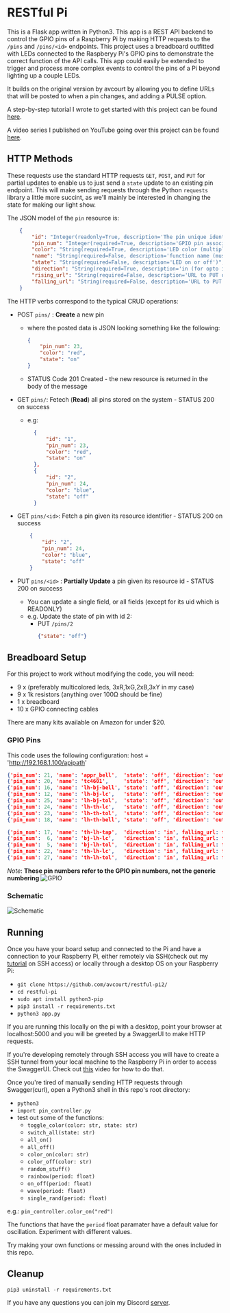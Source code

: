 # RESTful Pi
This is a Flask app written in Python3. This app is a REST API backend to control the GPIO pins of a Raspberry Pi by making HTTP requests to the `/pins` and `/pins/<id>` endpoints. This project uses a breadboard outfitted with LEDs connected to the Raspberyy Pi's GPIO pins to demonstrate the correct function of the API calls. This app could easily be extended to trigger and process more complex events to control the pins of a Pi beyond lighting up a couple LEDs.

It builds on the original version by avcourt by allowing you to define URLs that will be posted to when a pin changes, and adding a PULSE option.

A step-by-step tutorial I wrote to get started with this project can be found [here](https://avcourt.github.io/tiny-cluster/2019/09/18/pi_led.html).

A video series I published on YouTube going over this project can be found [here](https://www.youtube.com/playlist?list=PLLIDdNg0t5ceg3mI3vn0YJocJ4ndMtM98).

## HTTP Methods
These requests use the standard HTTP requests `GET`, `POST`, and `PUT` for partial updates to enable us to just send a `state` update to an existing pin endpoint. This will make sending requests through the Python `requests` library a little more succint, as we'll mainly be interested in changing the state for making our light show.

The JSON model of the `pin` resource is:
```json 
    {
        "id": "Integer(readonly=True, description='The pin unique identifier')",
        "pin_num": "Integer(required=True, description='GPIO pin associated with this endpoint')",
        "color": "String(required=True, description='LED color (multiples allowed)')",
		"name": "String(required=False, description='function name (must be unique)')",
		"state": "String(required=False, description='LED on or off')",
		"direction": "String(required=True, description='in (for opto input) or out (for LED/relay)')",
		"rising_url": "String(required=False, description='URL to PUT on rising edge of input')",
		"falling_url": "String(required=False, description='URL to PUT on falling edge of input')"
    }
```

The HTTP verbs correspond to the typical CRUD operations:
- POST `pins/` : **Create** a new pin
    - where the posted data is JSON looking something like the following:
        ```json
        {
            "pin_num": 23,
            "color": "red",
            "state": "on"
        }
        ```
     - STATUS Code 201 Created - the new resource is returned in the body of the message
     
- GET `pins/`: Fetech (**Read**) all pins stored on the system - STATUS 200 on success
    - e.g:
      ```json
        {
            "id": "1",
            "pin_num": 23,
            "color": "red",
            "state": "on"
        },
        {
            "id": "2",
            "pin_num": 24,
            "color": "blue",
            "state": "off"
        }
        ```
 - GET `pins/<id>`: Fetch a pin given its resource identifier - STATUS 200 on success
    ```json
        {
            "id": "2",
            "pin_num": 24,
            "color": "blue",
            "state": "off"
        }
    ```
 - PUT `pins/<id>` : **Partially Update** a pin given its resource id - STATUS 200 on success
    - You can update a single field, or all fields (except for its uid which is READONLY)
    - e.g. Update the state of pin with id 2:
        - PUT `/pins/2` 
            ```json
            {"state": "off"}
            ```
    
## Breadboard Setup
For this project to work without modifying the code, you will need:
- 9 x (preferably multicolored leds, 3xR,1xG,2xB,3xY in my case)
- 9 x 1k resistors (anything over 100Ω should be fine)
- 1 x breadboard
- 10 x GPIO connecting cables

There are many kits available on Amazon for under $20.
    
### GPIO Pins
This code uses the following configuration:
host = 'http://192.168.1.100/apipath'
```json
{'pin_num': 21, 'name': 'appr_bell',  'state': 'off', 'direction': 'out'})
{'pin_num': 20, 'name': 'tc4601',     'state': 'off', 'direction': 'out'})
{'pin_num': 16, 'name': 'lh-bj-bell', 'state': 'off', 'direction': 'out'})
{'pin_num': 12, 'name': 'lh-bj-lc',   'state': 'off', 'direction': 'out'})
{'pin_num': 25, 'name': 'lh-bj-tol',  'state': 'off', 'direction': 'out'})
{'pin_num': 24, 'name': 'lh-th-lc',   'state': 'off', 'direction': 'out'})
{'pin_num': 23, 'name': 'lh-th-tol',  'state': 'off', 'direction': 'out'})
{'pin_num': 18, 'name': 'lh-th-bell', 'state': 'off', 'direction': 'out'})

{'pin_num': 17, 'name': 'th-lh-tap',  'direction': 'in', falling_url: f'{host}/th-lh-tap/on'})
{'pin_num':  6, 'name': 'bj-lh-lc',   'direction': 'in', falling_url: f'{host}/bj-lh-lc/off',  rising_url: f'{host}/bj-lh-lc/on'}
{'pin_num':  5, 'name': 'bj-lh-tol',  'direction': 'in', falling_url: f'{host}/bj-lh-tol/off', rising_url: f'{host}/bj-lh-tol/on')
{'pin_num': 22, 'name': 'th-lh-lc',   'direction': 'in', falling_url: f'{host}/th-lh-lc/off',  rising_url: f'{host}/th-lh-lc/on')
{'pin_num': 27, 'name': 'th-lh-tol',  'direction': 'in', falling_url: f'{host}/th-lh-tol/off', rising_url: f'{host}/th-lh-tol/on'}
```
*Note*: **These pin numbers refer to the GPIO pin numbers, not the generic numbering**
![GPIO](img/rpi_gpio.jpg)

### Schematic
![Schematic](img/schematic.png)

## Running
Once you have your board setup and connected to the Pi and have a connection to your Raspberry Pi, either remotely via SSH(check out my [tutorial](https://www.youtube.com/watch?v=Lr3LLpVBSUk) on SSH access) or locally through a desktop OS on your Raspberry Pi:
- `git clone https://github.com/avcourt/restful-pi2/`
- `cd restful-pi`
- `sudo apt install python3-pip`
- `pip3 install -r requirements.txt`
- `python3 app.py`

If you are running this locally on the pi with a desktop, point your browser at localhost:5000 and you will be greeted by a SwaggerUI to make HTTP requests.

If you're developing remotely through SSH access you will have to create a SSH tunnel from your local machine to the Raspberry Pi in order to access the SwaggerUI. Check out [this](video) video for how to do that.

Once you're tired of manually sending HTTP requests through Swagger(curl), open a Python3 shell in this repo's root directory:
- `python3`
- `import pin_controller.py`
- test out some of the functions:
    - `toggle_color(color: str, state: str)`
    - `switch_all(state: str)`
    - `all_on()`
    - `all_off()`
    - `color_on(color: str)`
    - `color_off(color: str)`
    - `random_stuff()`
    - `rainbow(period: float)`
    - `on_off(period: float)`
    - `wave(period: float)`
    - `single_rand(period: float)`

e.g.:
`pin_controller.color_on("red")`

The functions that have the `period` float paramater have a default value for oscillation. Experiment with different values.

Try making your own functions or messing around with the ones included in this repo.

## Cleanup
`pip3 uninstall -r requirements.txt`

If you have any questions you can join my Discord [server](https://discord.gg/5PfXqqr).
